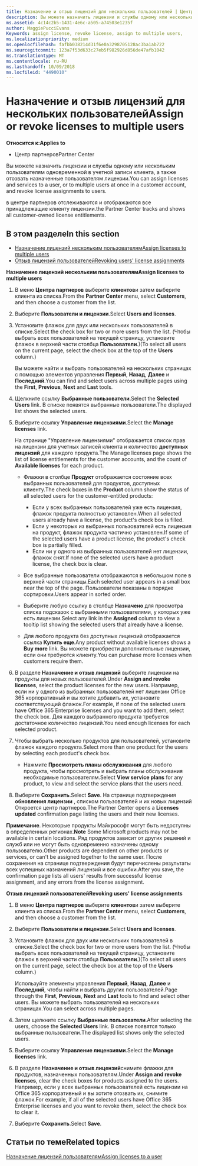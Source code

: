 ```yaml
---
title: Назначение и отзыв лицензий для нескольких пользователей | Центр партнеров
description: Вы можете назначить лицензии и службы одному или нескольким пользователям одновременной в учетной записи клиента, а также отозвать назначенные пользователям лицензии.
ms.assetid: 4c14c2b5-1431-4e6c-a505-a74503e1235f
author: MaggiePucciEvans
Keywords: assign license, revoke license, assign to multiple users,
ms.localizationpriority: medium
ms.openlocfilehash: fafbb038214d31f6e0a3298705128ac3ba1ab722
ms.sourcegitcommit: 123a7f53d633c27eb5f982926d856de47afb1042
ms.translationtype: MT
ms.contentlocale: ru-RU
ms.lasthandoff: 10/09/2018
ms.locfileid: "4490010"
---
```

# <a name="assign-or-revoke-licenses-to-multiple-users"></a><span data-ttu-id="811a1-103">Назначение и отзыв лицензий для нескольких пользователей</span><span class="sxs-lookup"><span data-stu-id="811a1-103">Assign or revoke licenses to multiple users</span></span>

**<span data-ttu-id="811a1-104">Относится к:</span><span class="sxs-lookup"><span data-stu-id="811a1-104">Applies to</span></span>**

-  <span data-ttu-id="811a1-105">Центр партнеров</span><span class="sxs-lookup"><span data-stu-id="811a1-105">Partner Center</span></span>

<span data-ttu-id="811a1-106">Вы можете назначить лицензии и службы одному или нескольким пользователям одновременной в учетной записи клиента, а также отозвать назначенные пользователям лицензии.</span><span class="sxs-lookup"><span data-stu-id="811a1-106">You can assign licenses and services to a user, or to multiple users at once in a customer account, and revoke license assignments to users.</span></span>

<span data-ttu-id="811a1-107">в центре партнеров отслеживаются и отображаются все принадлежащие клиенту лицензии.</span><span class="sxs-lookup"><span data-stu-id="811a1-107">the Partner Center tracks and shows all customer-owned license entitlements.</span></span>

## <a name="in-this-section"></a><span data-ttu-id="811a1-108">В этом разделе</span><span class="sxs-lookup"><span data-stu-id="811a1-108">In this section</span></span>


-   [<span data-ttu-id="811a1-109">Назначение лицензий нескольким пользователям</span><span class="sxs-lookup"><span data-stu-id="811a1-109">Assign licenses to multiple users</span></span>](#assign-licenses-to-groups)
-   [<span data-ttu-id="811a1-110">Отзыв лицензий пользователей</span><span class="sxs-lookup"><span data-stu-id="811a1-110">Revoking users' license assignments</span></span>](#revoking-licenses)

<a href="" id="assign-licenses-to-groups"></a>
<span data-ttu-id="811a1-111">**Назначение лицензий нескольким пользователям**</span><span class="sxs-lookup"><span data-stu-id="811a1-111">**Assign licenses to multiple users**</span></span>

1.  <span data-ttu-id="811a1-112">В меню **Центра партнеров** выберите **клиентов**и затем выберите клиента из списка.</span><span class="sxs-lookup"><span data-stu-id="811a1-112">From the **Partner Center** menu, select **Customers**, and then choose a customer from the list.</span></span>
2.  <span data-ttu-id="811a1-113">Выберите **Пользователи и лицензии**.</span><span class="sxs-lookup"><span data-stu-id="811a1-113">Select **Users and licenses**.</span></span>
3.  <span data-ttu-id="811a1-114">Установите флажок для двух или нескольких пользователей в списке.</span><span class="sxs-lookup"><span data-stu-id="811a1-114">Select the check box for two or more users from the list.</span></span> <span data-ttu-id="811a1-115">(Чтобы выбрать всех пользователей на текущей страницу, установите флажок в верхней части столбца **Пользователи**.)</span><span class="sxs-lookup"><span data-stu-id="811a1-115">(To select all users on the current page, select the check box at the top of the **Users** column.)</span></span>

    <span data-ttu-id="811a1-116">Вы можете найти и выбрать пользователей на нескольких страницах с помощью элементов управления **Первый**, **Назад**, **Далее** и **Последний**.</span><span class="sxs-lookup"><span data-stu-id="811a1-116">You can find and select users across multiple pages using the **First**, **Previous**, **Next** and **Last** tools.</span></span>

4.  <span data-ttu-id="811a1-117">Щелкните ссылку **Выбранные пользователи**.</span><span class="sxs-lookup"><span data-stu-id="811a1-117">Select the **Selected Users** link.</span></span> <span data-ttu-id="811a1-118">В списке появятся выбранные пользователи.</span><span class="sxs-lookup"><span data-stu-id="811a1-118">The displayed list shows the selected users.</span></span>
5.  <span data-ttu-id="811a1-119">Выберите ссылку **Управление лицензиями**.</span><span class="sxs-lookup"><span data-stu-id="811a1-119">Select the **Manage licenses** link.</span></span>

    <span data-ttu-id="811a1-120">На странице "Управление лицензиями" отображается список прав на лицензии для учетных записей клиента и количество **доступных лицензий** для каждого продукта.</span><span class="sxs-lookup"><span data-stu-id="811a1-120">The Manage licenses page shows the list of license entitlements for the customer accounts, and the count of **Available licenses** for each product.</span></span>

    -   <span data-ttu-id="811a1-121">Флажки в столбце **Продукт** отображается состояние всех выбранных пользователей для продуктов, доступных клиенту.</span><span class="sxs-lookup"><span data-stu-id="811a1-121">The check boxes in the **Product** column show the status of all selected users for the customer-entitled products:</span></span>

        -   <span data-ttu-id="811a1-122">Если у всех выбранных пользователей уже есть лицензия, флажок продукта полностью установлен.</span><span class="sxs-lookup"><span data-stu-id="811a1-122">When all selected users already have a license, the product's check box is filled.</span></span>
        -   <span data-ttu-id="811a1-123">Если у некоторых из выбранных пользователей есть лицензия на продукт, флажок продукта частично установлен.</span><span class="sxs-lookup"><span data-stu-id="811a1-123">If some of the selected users have a product license, the product's check box is partially filled.</span></span>
        -   <span data-ttu-id="811a1-124">Если ни у одного из выбранных пользователей нет лицензии, флажок снят.</span><span class="sxs-lookup"><span data-stu-id="811a1-124">If none of the selected users have a product license, the check box is clear.</span></span>
    -   <span data-ttu-id="811a1-125">Все выбранные пользователи отображаются в небольшом поле в верхней части страницы.</span><span class="sxs-lookup"><span data-stu-id="811a1-125">Each selected user appears in a small box near the top of the page.</span></span> <span data-ttu-id="811a1-126">Пользователи показаны в порядке сортировки.</span><span class="sxs-lookup"><span data-stu-id="811a1-126">Users appear in sorted order.</span></span>

    -   <span data-ttu-id="811a1-127">Выберите любую ссылку в столбце **Назначено** для просмотра списка подсказок с выбранными пользователями, у которых уже есть лицензии.</span><span class="sxs-lookup"><span data-stu-id="811a1-127">Select any link in the **Assigned** column to view a tooltip list showing the selected users that already have a license.</span></span>

    -   <span data-ttu-id="811a1-128">Для любого продукта без доступных лицензий отображается ссылка **Купить еще**.</span><span class="sxs-lookup"><span data-stu-id="811a1-128">Any product without available licenses shows a **Buy more** link.</span></span> <span data-ttu-id="811a1-129">Вы можете приобрести дополнительные лицензии, если они требуются клиенту.</span><span class="sxs-lookup"><span data-stu-id="811a1-129">You can purchase more licenses when customers require them.</span></span>

6.  <span data-ttu-id="811a1-130">В разделе **Назначение и отзыв лицензий** выберите лицензии на продукты для новых пользователей.</span><span class="sxs-lookup"><span data-stu-id="811a1-130">Under **Assign and revoke licenses**, select the product licenses for the new users.</span></span> <span data-ttu-id="811a1-131">Например, если ни у одного из выбранных пользователей нет лицензии Office 365 корпоративный и вы хотите добавить их, установите соответствующий флажок.</span><span class="sxs-lookup"><span data-stu-id="811a1-131">For example, if none of the selected users have Office 365 Enterprise licenses and you want to add them, select the check box.</span></span> <span data-ttu-id="811a1-132">Для каждого выбранного продукта требуется достаточное количество лицензий.</span><span class="sxs-lookup"><span data-stu-id="811a1-132">You need enough licenses for each selected product.</span></span>
7.  <span data-ttu-id="811a1-133">Чтобы выбрать несколько продуктов для пользователей, установите флажок каждого продукта.</span><span class="sxs-lookup"><span data-stu-id="811a1-133">Select more than one product for the users by selecting each product's check box.</span></span>
    -   <span data-ttu-id="811a1-134">Нажмите **Просмотреть планы обслуживания** для любого продукта, чтобы просмотреть и выбрать планы обслуживания необходимые пользователям.</span><span class="sxs-lookup"><span data-stu-id="811a1-134">Select **View service plans** for any product, to view and select the service plans that the users need.</span></span>

8.  <span data-ttu-id="811a1-135">Выберите **Сохранить**.</span><span class="sxs-lookup"><span data-stu-id="811a1-135">Select **Save**.</span></span> <span data-ttu-id="811a1-136">На странице подтверждения **обновления лицензии** , списком пользователей и их новых лицензий Откроется центр партнеров.</span><span class="sxs-lookup"><span data-stu-id="811a1-136">The Partner Center opens a **Licenses updated** confirmation page listing the users and their new licenses.</span></span>

<span data-ttu-id="811a1-137">**Примечание**. Некоторые продукты Майкрософт могут быть недоступны в определенных регионах.</span><span class="sxs-lookup"><span data-stu-id="811a1-137">**Note**  Some Microsoft products may not be available in certain locations.</span></span> <span data-ttu-id="811a1-138">Ряд продуктов зависит от других решений и служб или не могут быть одновременно назначены одному пользователю.</span><span class="sxs-lookup"><span data-stu-id="811a1-138">Other products are dependent on other products or services, or can't be assigned together to the same user.</span></span> <span data-ttu-id="811a1-139">После сохранения на странице подтверждения будут перечислены результаты всех успешных назначений лицензий и все ошибки.</span><span class="sxs-lookup"><span data-stu-id="811a1-139">After you save, the confirmation page lists all users' results from successful license assignment, and any errors from the license assignment.</span></span>

 

<a href="" id="revoking-licenses"></a>
<span data-ttu-id="811a1-140">**Отзыв лицензий пользователей**</span><span class="sxs-lookup"><span data-stu-id="811a1-140">**Revoking users' license assignments**</span></span>

1.  <span data-ttu-id="811a1-141">В меню **Центра партнеров** выберите **клиентов**и затем выберите клиента из списка.</span><span class="sxs-lookup"><span data-stu-id="811a1-141">From the **Partner Center** menu, select **Customers**, and then choose a customer from the list.</span></span>
2.  <span data-ttu-id="811a1-142">Выберите **Пользователи и лицензии**.</span><span class="sxs-lookup"><span data-stu-id="811a1-142">Select **Users and licenses**.</span></span>
3.  <span data-ttu-id="811a1-143">Установите флажок для двух или нескольких пользователей в списке.</span><span class="sxs-lookup"><span data-stu-id="811a1-143">Select the check box for two or more users from the list.</span></span> <span data-ttu-id="811a1-144">(Чтобы выбрать всех пользователей на текущей страницу, установите флажок в верхней части столбца **Пользователи**.)</span><span class="sxs-lookup"><span data-stu-id="811a1-144">(To select all users on the current page, select the check box at the top of the **Users** column.)</span></span>

    <span data-ttu-id="811a1-145">Используйте элементы управления **Первый**, **Назад**, **Далее** и **Последний**, чтобы найти и выбрать других пользователей.</span><span class="sxs-lookup"><span data-stu-id="811a1-145">Page through the **First**, **Previous**, **Next** and **Last** tools to find and select other users.</span></span> <span data-ttu-id="811a1-146">Вы можете выбрать пользователей на нескольких страницах.</span><span class="sxs-lookup"><span data-stu-id="811a1-146">You can select across multiple pages.</span></span>

4.  <span data-ttu-id="811a1-147">Затем щелкните ссылку **Выбранные пользователи**.</span><span class="sxs-lookup"><span data-stu-id="811a1-147">After selecting the users, choose the **Selected Users** link.</span></span> <span data-ttu-id="811a1-148">В списке появятся только выбранные пользователи.</span><span class="sxs-lookup"><span data-stu-id="811a1-148">The displayed list shows only the selected users.</span></span>
5.  <span data-ttu-id="811a1-149">Выберите ссылку **Управление лицензиями**.</span><span class="sxs-lookup"><span data-stu-id="811a1-149">Select the **Manage licenses** link.</span></span>
6.  <span data-ttu-id="811a1-150">В разделе **Назначение и отзыв лицензий**снимите флажки для продуктов, назначенных пользователям.</span><span class="sxs-lookup"><span data-stu-id="811a1-150">Under **Assign and revoke licenses**, clear the check boxes for products assigned to the users.</span></span> <span data-ttu-id="811a1-151">Например, если у всех выбранных пользователей есть лицензии на Office 365 корпоративный и вы хотите отозвать их, снимите флажок.</span><span class="sxs-lookup"><span data-stu-id="811a1-151">For example, if all of the selected users have Office 365 Enterprise licenses and you want to revoke them, select the check box to clear it.</span></span>
7.  <span data-ttu-id="811a1-152">Выберите **Сохранить**.</span><span class="sxs-lookup"><span data-stu-id="811a1-152">Select **Save**.</span></span>

## <a name="related-topics"></a><span data-ttu-id="811a1-153">Статьи по теме</span><span class="sxs-lookup"><span data-stu-id="811a1-153">Related topics</span></span>


[<span data-ttu-id="811a1-154">Назначение лицензий пользователям</span><span class="sxs-lookup"><span data-stu-id="811a1-154">Assign licenses to a user</span></span>](assign-licenses-to-users.md)

 

 



